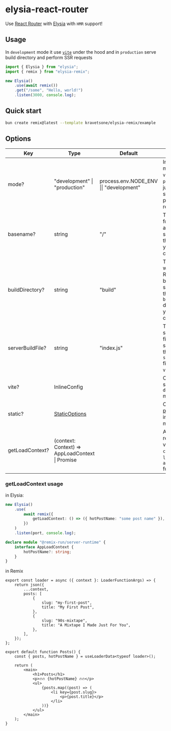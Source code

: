 # elysia-react-router

Use [React Router]([https://remix.run/](https://reactrouter.com/)) with [Elysia](https://elysiajs.com/) with `HMR` support!

## Usage

In `development` mode it use [`vite`](https://vitejs.dev/guide/api-javascript.html) under the hood and in `production` serve build directory and perform SSR requests

```ts
import { Elysia } from "elysia";
import { remix } from "elysia-remix";

new Elysia()
    .use(await remix())
    .get("/some", "Hello, world!")
    .listen(3000, console.log);
```

## Quick start

```bash
bun create remix@latest --template kravetsone/elysia-remix/example
```

## Options

| Key              | Type                                                            | Default                                 | Description                                                                                                         |
| ---------------- | --------------------------------------------------------------- | --------------------------------------- | ------------------------------------------------------------------------------------------------------------------- |
| mode?            | "development" \| "production"                                   | process.env.NODE_ENV \|\| "development" | In `development` mode it starts `vite` and in `production` it just served static and perform SSR requests.          |
| basename?        | string                                                          | "/"                                     | The base path for the Remix app. This should match the `basename` in your `vite` config.                            |
| buildDirectory?  | string                                                          | "build"                                 | The directory where the Remix app is built. This should match the `buildDirectory` directory in your `vite` config. |
| serverBuildFile? | string                                                          | "index.js"                              | The Remix server output filename. This should match the `serverBuildFile` filename in your `vite` config.           |
| vite?            | InlineConfig                                                    |                                         | Configure `vite` server in `development` mode.                                                                      |
| static?          | [StaticOptions](https://elysiajs.com/plugins/static)            |                                         | Configure [static plugin](https://elysiajs.com/plugins/static) options in `production` mode                         |
| getLoadContext?  | (context: Context) => AppLoadContext \| Promise<AppLoadContext> |                                         | A function that returns the value to use as `context` in route `loader` and `action` functions.                     |

### getLoadContext usage

in Elysia:

```ts
new Elysia()
    .use(
        await remix({
            getLoadContext: () => ({ hotPostName: "some post name" }),
        })
    )
    .listen(port, console.log);

declare module "@remix-run/server-runtime" {
    interface AppLoadContext {
        hotPostName?: string;
    }
}
```

in Remix

```tsx
export const loader = async ({ context }: LoaderFunctionArgs) => {
    return json({
        ...context,
        posts: [
            {
                slug: "my-first-post",
                title: "My First Post",
            },
            {
                slug: "90s-mixtape",
                title: "A Mixtape I Made Just For You",
            },
        ],
    });
};

export default function Posts() {
    const { posts, hotPostName } = useLoaderData<typeof loader>();

    return (
        <main>
            <h1>Posts</h1>
            <p>🔥🔥 {hotPostName} 🔥🔥</p>
            <ul>
                {posts.map((post) => (
                    <li key={post.slug}>
                        <p>{post.title}</p>
                    </li>
                ))}
            </ul>
        </main>
    );
}
```
